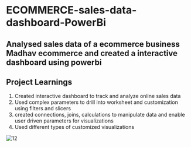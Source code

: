 # ECOMMERCE-sales-data-dashboard-PowerBi
## Analysed sales data of a ecommerce business Madhav ecommerce and created a interactive dashboard using powerbi

## Project Learnings
1. Created interactive dashboard to track and analyze online sales data
2. Used complex parameters to drill into worksheet and customization using filters and slicers
3. created connections, joins, calculations to manipulate data and enable user driven parameters for visualizations
4. Used different types of customized visualizations 

![12](https://github.com/Sourjayan/ECOMMERCE-sales-data-dashboard-PowerBi/assets/145615524/e303b196-5e49-4a52-9e3b-962e7d2d9a9c)
